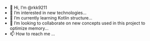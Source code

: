 - 👋 Hi, I’m @rkk9211
- 👀 I’m interested in new technologies...
- 🌱 I’m currently learning Kotlin structure...
- 💞️ I’m looking to collaborate on new concepts used in this project to optimize memory...
- 📫 How to reach me ...

<!---
rkk9211/rkk9211 is a ✨ special ✨ repository because its `README.md` (this file) appears on your GitHub profile.
You can click the Preview link to take a look at your changes.
--->
